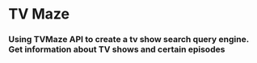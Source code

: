 # TV Maze
### Using TVMaze API to create a tv show search query engine. Get information about TV shows and certain episodes
